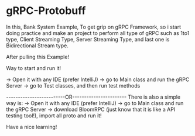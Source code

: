 # gRPC-Protobuff
In this, Bank System Example, To get grip on gRPC Framework, so i start doing practice and make an project to perform all type of gRPC such as 1to1 type, Client Streaming Type, Server Streaming Type, and last one is Bidirectional Stream type. 


After pulling this Example!

Way to start and run it!

-> Open it with any IDE (prefer IntelliJ)
-> go to Main class and run the gRPC Server
-> go to Test classes, and then run test methods 

-------------------------OR-----------------------
There is also a simple way is:
-> Open it with any IDE (prefer IntelliJ)
-> go to Main class and run the gRPC Server
-> download BloomRPC (just know that it is like a API testing tool!), import all proto and run it!

Have a nice learning!
